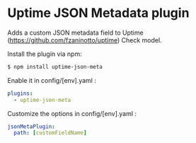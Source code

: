 Uptime JSON Metadata plugin
===========================

Adds a custom JSON metadata field to Uptime (https://github.com/fzaninotto/uptime) Check model.

Install the plugin via npm:

```sh
$ npm install uptime-json-meta
```
Enable it in config/[env].yaml :

```yaml
plugins:
  - uptime-json-meta
```

Customize the options in config/[env].yaml :

```yaml
jsonMetaPlugin:
  path: [customFieldName]
```

